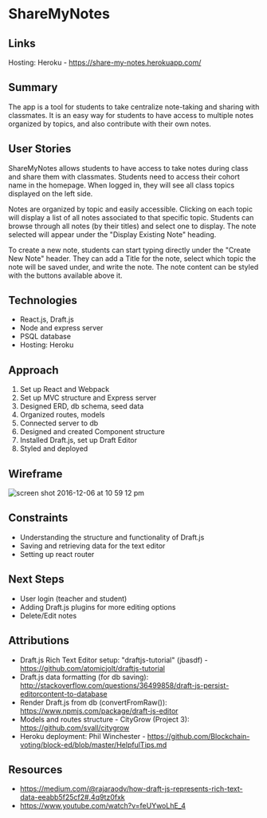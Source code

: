 # ShareMyNotes

## **Links**
Hosting: Heroku - https://share-my-notes.herokuapp.com/


## **Summary**
The app is a tool for students to take centralize note-taking and sharing with classmates. It is an easy way for students to have access to multiple notes organized by topics, and also contribute with their own notes.


## **User Stories**
ShareMyNotes allows students to have access to take notes during class and share them with classmates. Students need to access their cohort name in the homepage. When logged in, they will see all class topics displayed on the left side. 

Notes are organized by topic and easily accessible. Clicking on each topic will display a list of all notes associated to that specific topic. Students can browse through all notes (by their titles) and select one to display. The note selected will appear under the "Display Existing Note" heading. 

To create a new note, students can start typing directly under the "Create New Note" header. They can add a Title for the note, select which topic the note will be saved under, and write the note. The note content can be styled with the buttons available above it.


## **Technologies**
- React.js, Draft.js
- Node and express server
- PSQL database
- Hosting: Heroku


## **Approach**
1. Set up React and Webpack
2. Set up MVC structure and Express server
3. Designed ERD, db schema, seed data
4. Organized routes, models
5. Connected server to db
6. Designed and created Component structure
7. Installed Draft.js, set up Draft Editor
8. Styled and deployed


## **Wireframe**
![screen shot 2016-12-06 at 10 59 12 pm](https://git.generalassemb.ly/storage/user/45/files/ac97e336-bc07-11e6-9b57-191d6989de7c)


## **Constraints**
- Understanding the structure and functionality of Draft.js 
- Saving and retrieving data for the text editor
- Setting up react router


## **Next Steps**
- User login (teacher and student)
- Adding Draft.js plugins for more editing options
- Delete/Edit notes


## **Attributions**
- Draft.js Rich Text Editor setup: "draftjs-tutorial" (jbasdf) - https://github.com/atomicjolt/draftjs-tutorial
- Draft.js data formatting (for db saving): http://stackoverflow.com/questions/36499858/draft-js-persist-editorcontent-to-database
- Render Draft.js from db (convertFromRaw()): https://www.npmjs.com/package/draft-js-editor
- Models and routes structure - CityGrow (Project 3): https://github.com/svall/citygrow
- Heroku deployment: Phil Winchester - https://github.com/Blockchain-voting/block-ed/blob/master/HelpfulTips.md


## **Resources**
- https://medium.com/@rajaraodv/how-draft-js-represents-rich-text-data-eeabb5f25cf2#.4q9tz0fxk
- https://www.youtube.com/watch?v=feUYwoLhE_4


